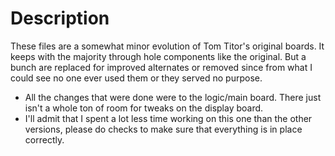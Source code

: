# Description
These files are a somewhat minor evolution of Tom Titor's original boards. It keeps with the majority through hole components like the original. But a bunch are replaced for improved alternates or removed since from what I could see no one ever used them or they served no purpose.

* All the changes that were done were to the logic/main board. There just isn't a whole ton of room for tweaks on the display board.
* I'll admit that I spent a lot less time working on this one than the other versions, please do checks to make sure that everything is in place correctly.

